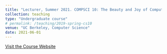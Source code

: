 ```yaml
---
title: "Lecturer, Summer 2021. COMPSCI 10: The Beauty and Joy of Computing."
collection: teaching
type: "Undergraduate course"
# permalink: /teaching/2019-spring-cs10
venue: "UC Berkeley, Computer Science"
date: 2021-06-01
---
```


[Visit the Course Website](http://cs10.org/su21)